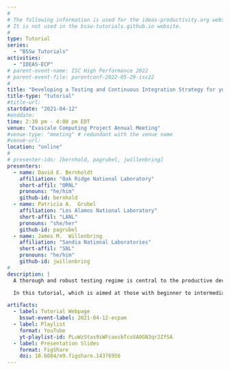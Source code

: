 ```yaml
---
#
# The following information is used for the ideas-productivity.org website only.
# It is not used in the bssw-tutorials.github.io website.
#
type: Tutorial
series:
  - "BSSw Tutorials"
activities:
  - "IDEAS-ECP"
# parent-event-name: ISC High Performance 2022
# parent-event-file: parentconf-2022-05-29-isc22
#
title: "Developing a Testing and Continuous Integration Strategy for your Team"
title-type: "tutorial"
#title-url:
startdate: "2021-04-12"
#enddate:
time: 2:30 pm - 4:00 pm EDT
venue: "Exascale Computing Project Annual Meeting"
#venue-type: "meeting" # redundant with the venue name
#venue-url:
location: "online"
#
# presenter-ids: [bernhold, pagrubel, jwillenbring]
presenters:
  - name: David E. Bernholdt
    affiliation: "Oak Ridge National Laboratory"
    short-affil: "ORNL"
    pronouns: "he/him"
    github-id: bernhold
  - name: Patricia A.  Grubel
    affiliation: "Los Alamos National Laboratory"
    short-affil: "LANL"
    pronouns: "she/her"
    github-id: pagrubel
  - name: James M.  Willenbring
    affiliation: "Sandia National Laboratories"
    short-affil: "SNL"
    pronouns: "he/him"
    github-id: jwillenbring
#
description: |
  A thorough and robust testing regime is central to the productive development, evolution, and maintenance of quality, trustworthy scientific software. Continuous integration, though much discussed, is just one element of such a testing regime. Most project teams feel that they could (and should) do a “better job” of testing. In many cases, designing and implementing a strong testing strategy can seem so daunting that it is hard to know where to start.

  In this tutorial, which is aimed at those with beginner to intermediate levels of comfort with testing and continuous integration, we will briefly review the multiple motivations for testing, and the different types of tests that address them. We’ll discuss some strategies for testing complex software systems, and how continuous integration testing fits into the larger picture. Accompanying hands-on activities, available for self-study, will demonstrate how to get started with a very simple level of CI testing.

artifacts:
  - label: Tutorial Webpage
    bsswt-event-label: 2021-04-12-ecpam
  - label: Playlist
    format: YouTube
    yt-playlist-id: PLuWzStas9iWFcaosbTcoVA0GN3qr2ZfSA
  - label: Presentation Slides
    format: FigShare
    doi: 10.6084/m9.figshare.14376956
---
```


